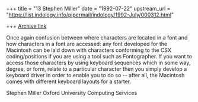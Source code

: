 +++
title = "13 Stephen Miller"
date = "1992-07-22"
upstream_url = "https://list.indology.info/pipermail/indology/1992-July/000312.html"

+++
[Archive link](https://list.indology.info/pipermail/indology/1992-July/000312.html)


Once again confusion between where characters are located in a font and how
characters in a font are accessed: any font developed for the Macintosh can
be laid down with characters conforming to the CSX coding/positions if you
are using a tool such as Fontographer. If you want to access those characters
by using keyboard sequences which in some way, degree, or form, relate to a
particular character then you simply develop a keyboard driver in order to
enable you to do so -- after all, the Macintosh comes with different keyboard
layouts for a starter.

Stephen Miller
Oxford University Computing Services




